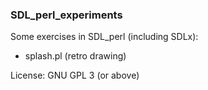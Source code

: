 ### SDL_perl_experiments

Some exercises in SDL_perl (including SDLx):

- splash.pl (retro drawing)

License: GNU GPL 3 (or above)
